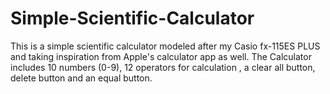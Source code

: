 # Simple-Scientific-Calculator
This is a simple scientific calculator modeled after my Casio fx-115ES PLUS and taking inspiration from Apple's calculator app as well. The Calculator includes 10 numbers (0-9), 12 operators for calculation , a clear all button, delete button and an equal button.
